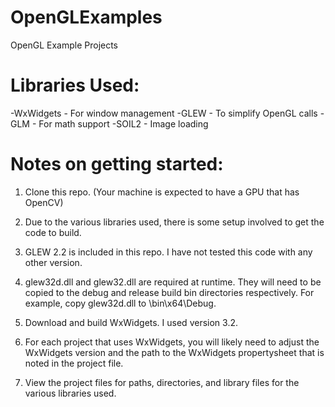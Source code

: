 # OpenGLExamples
OpenGL Example Projects

# Libraries Used:
-WxWidgets - For window management
-GLEW      - To simplify OpenGL calls
-GLM       - For math support
-SOIL2     - Image loading

# Notes on getting started:
1. Clone this repo. (Your machine is expected to have a GPU that has OpenCV)

3. Due to the various libraries used, there is some setup involved to get the code to build.

3. GLEW 2.2 is included in this repo. I have not tested this code with any other version.

4. glew32d.dll and glew32.dll are required at runtime. They will need to be copied to the debug and release build bin directories respectively. For example, copy glew32d.dll to \bin\x64\Debug.

2. Download and build WxWidgets. I used version 3.2.

3. For each project that uses WxWidgets, you will likely need to adjust the WxWidgets version and the path to the WxWidgets propertysheet that is noted in the project file.

4. View the project files for paths, directories, and library files for the various libraries used.
